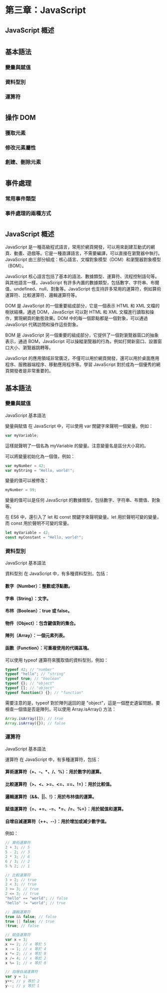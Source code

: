 # 第三章：JavaScript

## JavaScript 概述

#

## 基本語法
### 變量與賦值
### 資料型別
### 運算符

#

## 操作 DOM
### 獲取元素
### 修改元素屬性
### 創建、刪除元素

#

## 事件處理
### 常用事件類型
### 事件處理的兩種方式

#

## JavaScript 概述
JavaScript 是一種高級程式語言，常用於網頁開發，可以用來創建互動式的網頁、動畫、遊戲等。它是一種直譯語言，不需要編譯，可以直接在瀏覽器中執行。JavaScript 由三部分組成：核心語言、文檔對象模型（DOM）和瀏覽器對象模型（BOM）。

JavaScript 核心語言包括了基本的語法、數據類型、運算符、流程控制語句等。與其他語言一樣，JavaScript 有許多內置的數據類型，包括數字、字符串、布爾值、undefined、null、對象等。JavaScript 也支持許多常用的運算符，例如算術運算符、比較運算符、邏輯運算符等。

DOM 是 JavaScript 的一個重要組成部分，它是一個表示 HTML 和 XML 文檔的樹狀結構，通過 DOM，JavaScript 可以對 HTML 和 XML 文檔進行讀取和操作，實現網頁的動態效果。DOM 中的每一個節點都是一個對象，可以通過 JavaScript 代碼訪問和操作這些對象。

BOM 是 JavaScript 另一個重要的組成部分，它提供了一個對瀏覽器窗口的抽象表示，通過 BOM，JavaScript 可以操縱瀏覽器的行為，例如打開新窗口、設置窗口大小、瀏覽器跳轉等。

JavaScript 的應用領域非常廣泛，不僅可以用於網頁開發，還可以用於桌面應用程序、服務器端程序、移動應用程序等。學習 JavaScript 對於成為一個優秀的網頁開發者是非常重要的。

## 基本語法

### 變量與賦值
JavaScript 基本語法

變量與賦值
在 JavaScript 中，可以使用 var 關鍵字來聲明一個變量。例如：

```js
var myVariable;
```

這樣就聲明了一個名為 myVariable 的變量。注意變量名是區分大小寫的。

可以將變量初始化為一個值，例如：

```js
var myNumber = 42;
var myString = "Hello, world!";
```

變量的值可以被修改：

```js
myNumber = 99;
```

變量的值可以是任何 JavaScript 的數據類型，包括數字、字符串、布爾值、對象等。

在 ES6 中，還引入了 let 和 const 關鍵字來聲明變量。let 用於聲明可變的變量，而 const 用於聲明不可變的常量。

```js
let myVariable = 42;
const myConstant = "Hello, world!";
```

### 資料型別
JavaScript 基本語法

資料型別
在 JavaScript 中，有多種資料型別，包括：

#### 數字（Number）：整數或浮點數。
#### 字串（String）：文字。
#### 布林（Boolean）：true 或 false。
#### 物件（Object）：包含鍵值對的集合。
#### 陣列（Array）：一個元素列表。
#### 函數（Function）：可重複使用的代碼區塊。

可以使用 typeof 運算符來獲取值的資料型別，例如：

```js
typeof 42; // "number"
typeof "hello"; // "string"
typeof true; // "boolean"
typeof {}; // "object"
typeof []; // "object"
typeof function() {}; // "function"
```

需要注意的是，typeof 對於陣列返回的是 "object"，這是一個歷史遺留問題。要檢查一個值是否是陣列，可以使用 Array.isArray() 方法：

```js
Array.isArray([]); // true
Array.isArray({}); // false
```

### 運算符
JavaScript 基本語法

運算符
在 JavaScript 中，有多種運算符，包括：

#### 算術運算符（+、-、*、/、%）：用於數字的運算。
#### 比較運算符（>、<、>=、<=、==、!=）：用於比較值。
#### 邏輯運算符（&&、||、!）：用於布林值的運算。
#### 賦值運算符（=、+=、-=、*=、/=、%=）：用於賦值和運算。
#### 自增自減運算符（++、--）：用於增加或減少數字值。

例如：

```js
// 算術運算符
2 + 3; // 5
5 - 2; // 3
2 * 3; // 6
6 / 3; // 2
5 % 2; // 1

// 比較運算符
3 > 2; // true
2 < 3; // true
3 >= 3; // true
2 <= 3; // true
"hello" == "world"; // false
"hello" != "world"; // true

// 邏輯運算符
true && false; // false
true || false; // true
!true; // false

// 賦值運算符
var x = 3;
x += 2; // x 等於 5
x -= 1; // x 等於 4
x *= 2; // x 等於 8
x /= 4; // x 等於 2
x %= 1; // x 等於 0

// 自增自減運算符
var y = 1;
y++; // y 等於 2
y--; // y 等於 1
```